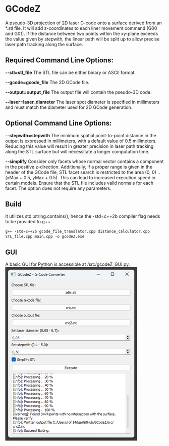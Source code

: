 # GCodeZ
A pseudo-3D projection of 2D laser G-code onto a surface derived from an *.stl file. It will add z-coordinates to each liner movement command (G00 and G01). If the distance between two points within the xy-plane exceeds the value given by stepwith, the linear path will be split up to allow precise laser path tracking along the surface. 
## Required Command Line Options: 
 **--stl=stl_file** The STL file can be either binary or ASCII format.
 
 **--gcode=gcode_file** The 2D GCode file.

 **--output=output_file** The output file will contain the pseudo-3D code.

 **--laser=laser_diameter** The laser spot diameter is specified in millimeters and must match the diameter used for 2D GCode generation.

## Optional Command Line Options:
 **--stepwith=stepwith** The minimum spatial point-to-point distance in the output is expressed in millimeters, with a default value of 0.5 millimeters. Reducing this value will result in greater precision in laser path tracking along the STL surface but will necessitate a longer computation time.
 
 **--simplify** Consider only facets whose normal vector contains a component in the positive z-direction. Additionally, if a proper range is given in the header of the GCode file, STL facet search is restricted to the area (0, 0) .. (xMax + 0.5, yMax + 0.5). This can lead to increased execution speed in certain models. Ensure that the STL file includes valid normals for each facet. The option does not require any parameters.

## Build
It utilizes std::string.contains(), hence the -std=c++2b compiler flag needs to be provided to g++.
```
g++ -std=c++2b gcode_file_translator.cpp distance_calculator.cpp STL_file.cpp main.cpp -o gcodeZ.exe
```
 
## GUI
A basic GUI for Python is accessible at /src/gcodeZ_GUI.py.
![GUI](https://github.com/Rob0xFF/GCodeZ/blob/main/gui.png?raw=true)
